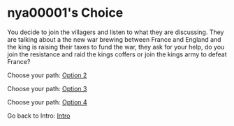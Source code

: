 # nya00001's Choice

You decide to join the villagers and listen to what they are discussing. They are talking about a the new war brewing between France and England and the king is raising their taxes to fund the war, they ask for your help, do you join the resistance and raid the kings coffers or join the kings army to defeat France?

Choose your path: [Option 2](option2.md)

Choose your path: [Option 3](option3.md)

Choose your path: [Option 4](option4.md)

Go back to Intro: [Intro](intro.md)